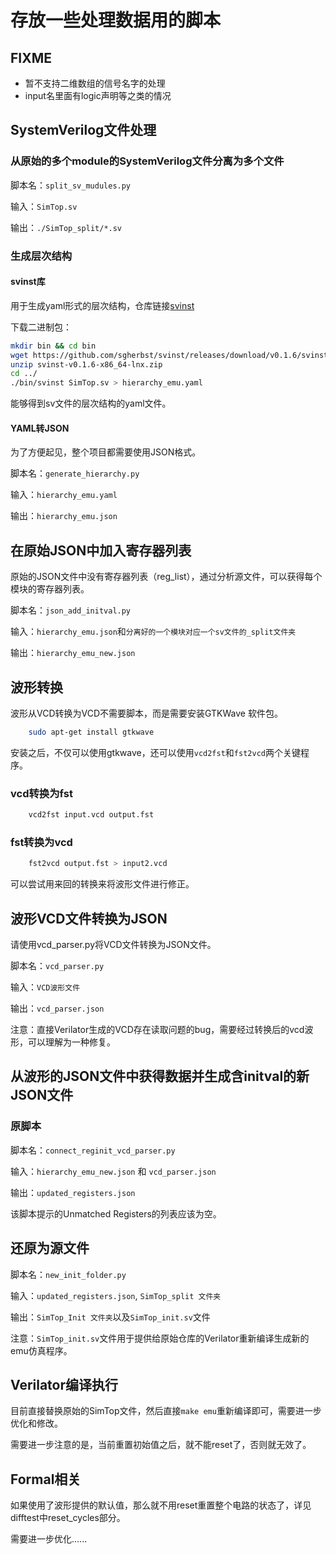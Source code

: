 # 存放一些处理数据用的脚本

## FIXME

- 暂不支持二维数组的信号名字的处理
- input名里面有logic声明等之类的情况

## SystemVerilog文件处理

### 从原始的多个module的SystemVerilog文件分离为多个文件

脚本名：`split_sv_mudules.py`

输入：`SimTop.sv`

输出：`./SimTop_split/*.sv`

### 生成层次结构

#### svinst库

用于生成yaml形式的层次结构，仓库链接[svinst](https://github.com/sgherbst/svinst)

下载二进制包：

```bash
mkdir bin && cd bin
wget https://github.com/sgherbst/svinst/releases/download/v0.1.6/svinst-v0.1.6-x86_64-lnx.zip
unzip svinst-v0.1.6-x86_64-lnx.zip
cd ../
./bin/svinst SimTop.sv > hierarchy_emu.yaml
```

能够得到sv文件的层次结构的yaml文件。

#### YAML转JSON

为了方便起见，整个项目都需要使用JSON格式。

脚本名：`generate_hierarchy.py`

输入：`hierarchy_emu.yaml`

输出：`hierarchy_emu.json`

## 在原始JSON中加入寄存器列表

原始的JSON文件中没有寄存器列表（reg_list），通过分析源文件，可以获得每个模块的寄存器列表。

脚本名：`json_add_initval.py`

输入：`hierarchy_emu.json`和`分离好的一个模块对应一个sv文件的_split文件夹`

输出：`hierarchy_emu_new.json`
## 波形转换

波形从VCD转换为VCD不需要脚本，而是需要安装GTKWave 软件包。

```bash
    sudo apt-get install gtkwave
```

安装之后，不仅可以使用gtkwave，还可以使用`vcd2fst`和`fst2vcd`两个关键程序。

### vcd转换为fst
```bash
    vcd2fst input.vcd output.fst
```

### fst转换为vcd
```bash
    fst2vcd output.fst > input2.vcd
```

可以尝试用来回的转换来将波形文件进行修正。

## 波形VCD文件转换为JSON

请使用vcd_parser.py将VCD文件转换为JSON文件。

脚本名：`vcd_parser.py`

输入：`VCD波形文件`

输出：`vcd_parser.json`

注意：直接Verilator生成的VCD存在读取问题的bug，需要经过转换后的vcd波形，可以理解为一种修复。

## 从波形的JSON文件中获得数据并生成含initval的新JSON文件

### 原脚本

脚本名：`connect_reginit_vcd_parser.py`

输入：`hierarchy_emu_new.json` 和 `vcd_parser.json`

输出：`updated_registers.json`

该脚本提示的Unmatched Registers的列表应该为空。

## 还原为源文件

脚本名：`new_init_folder.py`

输入：`updated_registers.json`, `SimTop_split 文件夹`

输出：`SimTop_Init 文件夹`以及`SimTop_init.sv`文件

注意：`SimTop_init.sv`文件用于提供给原始仓库的Verilator重新编译生成新的emu仿真程序。

## Verilator编译执行

目前直接替换原始的SimTop文件，然后直接`make emu`重新编译即可，需要进一步优化和修改。

需要进一步注意的是，当前重置初始值之后，就不能reset了，否则就无效了。

## Formal相关

如果使用了波形提供的默认值，那么就不用reset重置整个电路的状态了，详见difftest中reset_cycles部分。

需要进一步优化......

